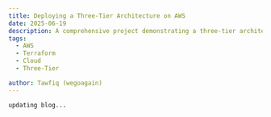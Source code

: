 ```yaml
---
title: Deploying a Three-Tier Architecture on AWS
date: 2025-06-19
description: A comprehensive project demonstrating a three-tier architecture using AWS services like EC2 instances, RDS, VPC. It includes a VPC setup, security groups, public/private subnets and availability zones for high availability. 
tags:
  - AWS
  - Terraform
  - Cloud
  - Three-Tier

author: Tawfiq (wegoagain)
---
```


`updating blog...`